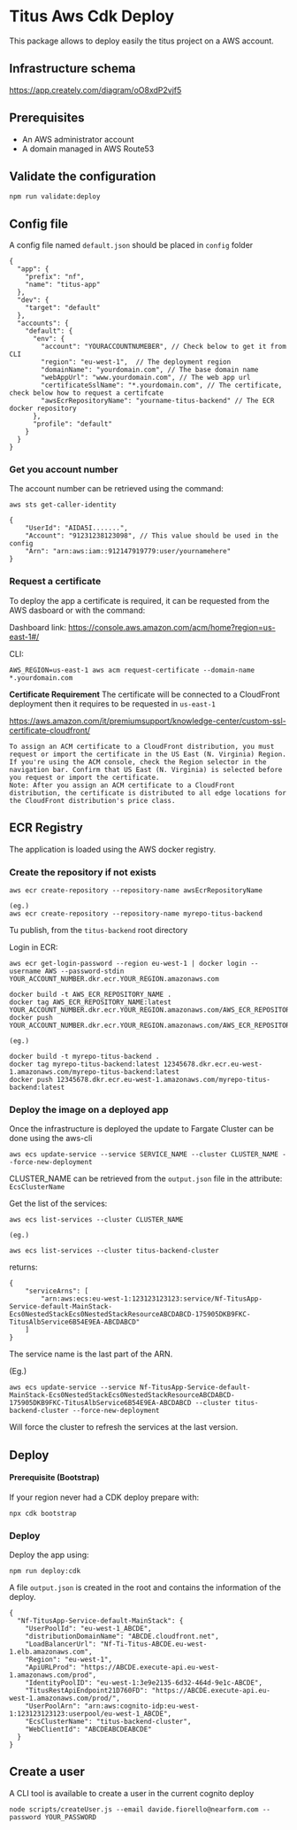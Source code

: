 # Titus Aws Cdk Deploy

This package allows to deploy easily the titus project on a AWS account.

## Infrastructure schema

https://app.creately.com/diagram/oO8xdP2vjf5

## Prerequisites

- An AWS administrator account
- A domain managed in AWS Route53

## Validate the configuration

```
npm run validate:deploy
```

## Config file
A config file named `default.json` should be placed in `config` folder

```
{
  "app": {
    "prefix": "nf",
    "name": "titus-app"
  },
  "dev": {
    "target": "default"
  },
  "accounts": {
    "default": {
      "env": {
        "account": "YOURACCOUNTNUMEBER", // Check below to get it from CLI
        "region": "eu-west-1",  // The deployment region
        "domainName": "yourdomain.com", // The base domain name
        "webAppUrl": "www.yourdomain.com", // The web app url 
        "certificateSslName": "*.yourdomain.com", // The certificate, check below how to request a certifcate
        "awsEcrRepositoryName": "yourname-titus-backend" // The ECR docker repository
      },
      "profile": "default"
    }
  }
}
```

### Get you account number
The account number can be retrieved using the command:
```
aws sts get-caller-identity

{
    "UserId": "AIDA5I.......",
    "Account": "91231238123098", // This value should be used in the config
    "Arn": "arn:aws:iam::912147919779:user/yournamehere"
}
```

### Request a certificate
To deploy the app a certificate is required, it can be requested from the AWS dasboard or with the command:

Dashboard link:
https://console.aws.amazon.com/acm/home?region=us-east-1#/

CLI: 
```
AWS_REGION=us-east-1 aws acm request-certificate --domain-name *.yourdomain.com
```

**Certificate Requirement**
The certificate will be connected to a CloudFront deployment then it requires to be requested in `us-east-1`

https://aws.amazon.com/it/premiumsupport/knowledge-center/custom-ssl-certificate-cloudfront/
```
To assign an ACM certificate to a CloudFront distribution, you must request or import the certificate in the US East (N. Virginia) Region. If you're using the ACM console, check the Region selector in the navigation bar. Confirm that US East (N. Virginia) is selected before you request or import the certificate.
Note: After you assign an ACM certificate to a CloudFront distribution, the certificate is distributed to all edge locations for the CloudFront distribution's price class.
```  

## ECR Registry
The application is loaded using the AWS docker registry.

### Create the repository if not exists

```
aws ecr create-repository --repository-name awsEcrRepositoryName

(eg.)
aws ecr create-repository --repository-name myrepo-titus-backend
```

Tu publish, from the `titus-backend` root directory

Login in ECR:

```
aws ecr get-login-password --region eu-west-1 | docker login --username AWS --password-stdin YOUR_ACCOUNT_NUMBER.dkr.ecr.YOUR_REGION.amazonaws.com
```

```
docker build -t AWS_ECR_REPOSITORY_NAME .
docker tag AWS_ECR_REPOSITORY_NAME:latest YOUR_ACCOUNT_NUMBER.dkr.ecr.YOUR_REGION.amazonaws.com/AWS_ECR_REPOSITORY_NAME:latest
docker push YOUR_ACCOUNT_NUMBER.dkr.ecr.YOUR_REGION.amazonaws.com/AWS_ECR_REPOSITORY_NAME:latest

(eg.)

docker build -t myrepo-titus-backend .
docker tag myrepo-titus-backend:latest 12345678.dkr.ecr.eu-west-1.amazonaws.com/myrepo-titus-backend:latest
docker push 12345678.dkr.ecr.eu-west-1.amazonaws.com/myrepo-titus-backend:latest
```

### Deploy the image on a deployed app
Once the infrastructure is deployed the update to Fargate Cluster can be done using the aws-cli

```
aws ecs update-service --service SERVICE_NAME --cluster CLUSTER_NAME --force-new-deployment
```

CLUSTER_NAME can be retrieved from the `output.json` file in the attribute: `EcsClusterName`

Get the list of the services:

```
aws ecs list-services --cluster CLUSTER_NAME

(eg.)

aws ecs list-services --cluster titus-backend-cluster
``` 

returns:
```
{
    "serviceArns": [
        "arn:aws:ecs:eu-west-1:123123123123:service/Nf-TitusApp-Service-default-MainStack-Ecs0NestedStackEcs0NestedStackResourceABCDABCD-175905DKB9FKC-TitusAlbService6B54E9EA-ABCDABCD"
    ]
}
```

The service name is the last part of the ARN.

(Eg.)
```
aws ecs update-service --service Nf-TitusApp-Service-default-MainStack-Ecs0NestedStackEcs0NestedStackResourceABCDABCD-175905DKB9FKC-TitusAlbService6B54E9EA-ABCDABCD --cluster titus-backend-cluster --force-new-deployment
```

Will force the cluster to refresh the services at the last version.

## Deploy

#### Prerequisite (Bootstrap)
If your region never had a CDK deploy prepare with:

```
npx cdk bootstrap
```

### Deploy

Deploy the app using:

```
npm run deploy:cdk
```

A file `output.json` is created in the root and contains the information of the deploy.

```
{
  "Nf-TitusApp-Service-default-MainStack": {
    "UserPoolId": "eu-west-1_ABCDE",
    "distributionDomainName": "ABCDE.cloudfront.net",
    "LoadBalancerUrl": "Nf-Ti-Titus-ABCDE.eu-west-1.elb.amazonaws.com",
    "Region": "eu-west-1",
    "ApiURLProd": "https://ABCDE.execute-api.eu-west-1.amazonaws.com/prod",
    "IdentityPoolID": "eu-west-1:3e9e2135-6d32-464d-9e1c-ABCDE",
    "TitusRestApiEndpoint21D760FD": "https://ABCDE.execute-api.eu-west-1.amazonaws.com/prod/",
    "UserPoolArn": "arn:aws:cognito-idp:eu-west-1:123123123123:userpool/eu-west-1_ABCDE",
    "EcsClusterName": "titus-backend-cluster",
    "WebClientId": "ABCDEABCDEABCDE"
  }
}
```

## Create a user
A CLI tool is available to create a user in the current cognito deploy

```
node scripts/createUser.js --email davide.fiorello@nearform.com --password YOUR_PASSWORD
```
